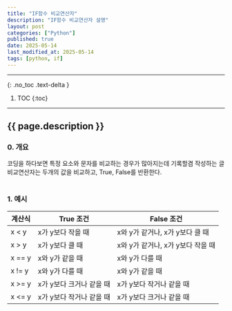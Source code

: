 ```yaml
---
title: "IF함수 비교연산자"
description: "IF함수 비교연산자 설명"
layout: post
categories: ["Python"]
published: true
date: 2025-05-14
last_modified_at: 2025-05-14
tags: [python, if]
---
```

---
{: .no_toc .text-delta }

1. TOC
{:toc}
---

<!-- 글의 제목은 ##
    나머지 큰 제목은 ###
    이후 나머지는 3개이상 -->

## {{ page.description }}

### 0. 개요
코딩을 하다보면 특정 요소와 문자를 비교하는 경우가 많아지는데 기록할겸 작성하는 글<br>
비교연산자는 두개의 값을 비교하고, True, False를 반환한다.<br>
<br>

### 1. 예시

| 계산식 | True 조건 | False 조건 |
| --- | -- | -- |
| x < y | x가 y보다 작을 때 | x와 y가 같거나, x가 y보다 클 때 |
| x > y | x가 y보다 클 때 | x와 y가 같거나, x가 y보다 작을 때 |
| x == y | x와 y가 같을 때 | x와 y가 다를 때 |
| x != y | x와 y가 다를 때 | x와 y가 같을 때 |
| x >= y | x가 y보다 크거나 같을 때 | x가 y보다 작거나 같을 때 |
| x <= y | x가 y보다 작거나 같을 때 | x가 y보다 크거나 같을 때 |
